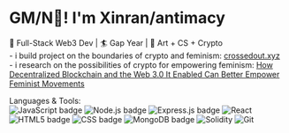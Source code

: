 # GM/N👋!  I'm Xinran/antimacy 

<p align="left">
  🤖 Full-Stack Web3 Dev | 🏄 Gap Year | 🍻 Art + CS + Crypto <br/>
  - i build project on the boundaries of crypto and feminism: <a href="https://crossedout.xyz" target="_blank">crossedout.xyz</a> <br/>
  - i research on the possibilities of crypto for empowering feminism: <a href="https://www.researchgate.net/publication/371406940_How_Decentralized_Blockchain_and_the_Web_30_It_Enabled_Can_Better_Empower_Feminist_Movements_by_Deconstructing_Traditional_Power_Structures--Iteration_of_the_World_Wide_Web_and_Increased_Gender_Equali" target="_blank">How Decentralized Blockchain and the Web 3.0 It Enabled Can Better Empower Feminist Movements</a>
  <br/>
</p>
<p align="left">
  Languages & Tools: <br/>
    <img src="https://img.shields.io/badge/Javascript-%23323330.svg?style=flat-square&logo=javascript&logoColor=%23F7DF1E" alt="JavaScript badge">
    <img src="https://img.shields.io/badge/Node.js-6DA55F?style=flat-square&logo=node.js&logoColor=white" alt="Node.js badge">
    <img src="https://img.shields.io/badge/Express.js-%23404d59.svg?style=flat-square&logo=express&logoColor=%2361DAFB" alt="Express.js badge">
    <img src="https://img.shields.io/badge/-React-%23282C34?style=flat-square&logo=react" alt="React">
    <img src="https://img.shields.io/badge/HTML5-%23E34F26.svg?style=flat-square&logo=html5&logoColor=white" alt="HTML5 badge">
    <img src="https://img.shields.io/badge/-CSS3-%231572B6?style=flat-square&logo=css3&logoColor=white" alt="CSS badge">
    <img src="https://img.shields.io/badge/MongoDB-%234ea94b.svg?style=flat-square&logo=mongodb&logoColor=white" alt="MongoDB badge">
    <img src="https://img.shields.io/badge/Solidity-808080?style=flat-square&logo=Solidity" alt="Solidity">
    <img src="https://img.shields.io/badge/-git-black?style=flat-square&logo=Git" alt="Git">

  
</p>
